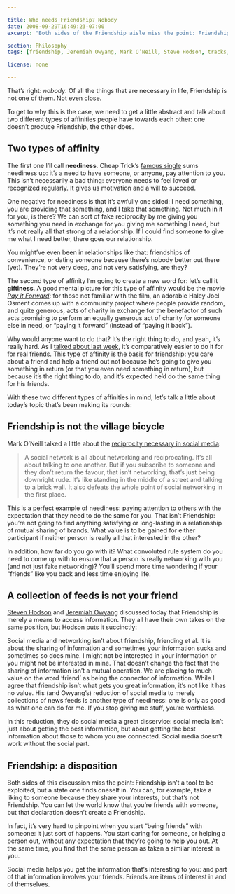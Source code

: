 ```yaml
---

title: Who needs Friendship? Nobody
date: 2008-09-29T16:49:23-07:00
excerpt: "Both sides of the Friendship aisle miss the point: Friendship is a disposition one finds oneself in, not something to strive for."

section: Philosophy
tags: [friendship, Jeremiah Owyang, Mark O’Neill, Steve Hodson, tracks, philosophy]

license: none

---
```


That’s right: *nobody*. Of all the things that are necessary in life, Friendship is not one of them. Not even close.

To get to why this is the case, we need to get a little abstract and talk about two different types of affinities people have towards each other: one doesn’t produce Friendship, the other does.

## Two types of affinity

The first one I’ll call **neediness**. Cheap Trick’s [famous single][1] sums neediness up: it’s a need to have someone, or anyone, pay attention to you. This isn’t necessarily a bad thing: everyone needs to feel loved or recognized regularly. It gives us motivation and a will to succeed.

One negative for neediness is that it’s awfully one sided: I need something, you are providing that something, and I take that something. Not much in it for you, is there? We can sort of fake reciprocity by me giving you something you need in exchange for you giving me something I need, but it’s not really all that strong of a relationship. If I could find someone to give me what I need better, there goes our relationship.

You might’ve even been in relationships like that: friendships of convenience, or dating someone because there’s nobody better out there (yet). They’re not very deep, and not very satisfying, are they?

The second type of affinity I’m going to create a new word for: let’s call it **giftiness**. A good mental picture for this type of affinity would be the movie [*Pay it Forward*][2]: for those not familiar with the film, an adorable Haley Joel Osment comes up with a community project where people provide random, and quite generous, acts of charity in exchange for the benefactor of such acts promising to perform an equally generous act of charity for someone else in need, or “paying it forward” (instead of “paying it back”).

Why would anyone want to do that? It’s the right thing to do, and yeah, it’s really hard. As I [talked about last week][3], it’s comparatively easier to do it for for real friends. This type of affinity is the basis for friendship: you care about a friend and help a friend out not because he’s going to give you something in return (or that you even need something in return), but because it’s the right thing to do, and it’s expected he’d do the same thing for his friends.

With these two different types of affinities in mind, let’s talk a little about today’s topic that’s been making its rounds:

## Friendship is not the village bicycle

Mark O’Neill talked a little about the [reciprocity necessary in social media][4]:

> A social network is all about networking and reciprocating. It’s all about talking to one another. But if you subscribe to someone and they don’t return the favour, that isn’t networking, that’s just being downright rude. It’s like standing in the middle of a street and talking to a brick wall. It also defeats the whole point of social networking in the first place.

This is a perfect example of neediness: paying attention to others with the expectation that they need to do the same for you. That isn’t Friendship: you’re not going to find anything satisfying or long-lasting in a relationship of mutual sharing of brands. What value is to be gained for either participant if neither person is really all that interested in the other?

In addition, how far do you go with it? What convoluted rule system do you need to come up with to ensure that a person is really networking with you (and not just fake networking)? You’ll spend more time wondering if your “friends” like you back and less time enjoying life.

## A collection of feeds is not your friend

[Steven Hodson][5] and [Jeremiah Owyang][6] discussed today that Friendship is merely a means to access information. They all have their own takes on the same position, but Hodson puts it succinctly:

Social media and networking isn’t about friendship, friending et al. It is about the sharing of information and sometimes your information sucks and sometimes so does mine. I might not be interested in your information or you might not be interested in mine. That doesn’t change the fact that the sharing of information isn’t a mutual operation. We are placing to much value on the word ‘friend’ as being the connector of information.
While I agree that friendship isn’t what gets you great information, it’s not like it has no value. His (and Owyang’s) reduction of social media to merely collections of news feeds is another type of neediness: one is only as good as what one can do for me. If you stop giving me stuff, you’re worthless.

In this reduction, they do social media a great disservice: social media isn’t just about getting the best information, but about getting the best information about those to whom you are connected. Social media doesn’t work without the social part.

## Friendship: a disposition

Both sides of this discussion miss the point: Friendship isn’t a tool to be exploited, but a state one finds oneself in. You can, for example, take a liking to someone because they share your interests, but that’s not Friendship. You can let the world know that you’re friends with someone, but that declaration doesn’t create a Friendship.

In fact, it’s very hard to pinpoint when you start “being friends” with someone: it just sort of happens. You start caring for someone, or helping a person out, without any expectation that they’re going to help you out. At the same time, you find that the same person as taken a similar interest in you.

Social media helps you get the information that’s interesting to you: and part of that information involves your friends. Friends are items of interest in and of themselves.

[1]: http://en.wikipedia.org/wiki/I_Want_You_to_Want_Me "Wikipedia article on Cheap Trick’s “I Want You To Want Me"
[2]: http://www.imdb.com/title/tt0223897/ "IMDB entry for Pay It Forward"
[3]: http://marktrapp.com/blog/2008/09/23/friendship-digital-world-part-2 "Friendship in the Digital World: Part 2"
[4]: http://nowsourcing.com/blog/2008/09/29/friendfeed-is-all-about-friends-who-reciprocate/ "Friendfeed Is All About Friends Who Reciprocate"
[5]: http://www.shootingatbubbles.com/archives/dont-guilt-me-into-being-a-friend/ "Don’t Guilt Me Into Being A Friend"
[6]: http://www.web-strategist.com/blog/2008/09/29/why-friending-will-be-an-obsolete/ "Why ‘Friending’ Will Be Obsolete"
